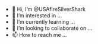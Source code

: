 - 👋 Hi, I’m @USAfireSilverShark
- 👀 I’m interested in ...
- 🌱 I’m currently learning ...
- 💞️ I’m looking to collaborate on ...
- 📫 How to reach me ...

<!---
USAfireSilverShark/USAfireSilverShark is a ✨ special ✨ repository because its `README.md` (this file) appears on your GitHub profile.
You can click the Preview link to take a look at your changes.
--->
